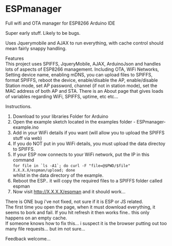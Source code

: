 # ESPmanager
Full wifi and OTA manager for ESP8266 Arduino IDE


Super early stuff.  Likely to be bugs.

Uses Jquerymobile and AJAX to run everything, with cache control should mean fairly snappy handling. 

Features <br>
This project uses SPIFFS, JqueryMobile, AJAX, ArduinoJson and handles lots of aspects of ESP8266 management. Including OTA, WiFi Networks, Setting device name, enabling mDNS, you can upload files to SPIFFS, format SPIFFS, reboot the device, enable/disable the AP, enable/disable Station mode, set AP password, channel (if not in station mode), set the MAC address of both AP and STA. There is an About page that gives loads of variables regarding WiFi, SPIFFS, uptime, etc etc... 

Instructions. 

1) Download to your libraries Folder for Arduino <br>
2) Open the example sketch located in the examples folder - ESPmanager-example.ino <br>
3) Add in your WiFi details if you want (will allow you to upload the SPIFFS stuff via web)  <br>
4) If you do NOT put in you WiFi details, you must upload the data directoy to SPIFFS. <br>
5) If your ESP now connects to your WiFi network, put the IP in this command <br>
 ``for file in `ls -A1`; do curl -F "file=@$PWD/$file" X.X.X.X/espman/upload; done `` <br>
  whilst in the data directory of the example. <br>
6) Reboot the ESP.. it will copy the required files to a SPIFFS folder called espman <br>
7) Now visit http://X.X.X.X/espman and it should work... <br>

There is ONE bug i've not fixed, not sure if it is ESP or JS related.  
The first time you open the page, when it must download everything, it seems to bork and fail. 
If you hit refresh it then works fine.. this only happens on an empty cache.  
If someone knows how to fix this... i suspect it is the browser putting out too many file requests... 
but im not sure... 

Feedback welcome... 
